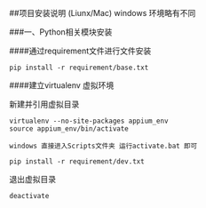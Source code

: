 ##项目安装说明 (Liunx/Mac) windows 环境略有不同

###一、Python相关模块安装

####通过requirement文件进行文件安装

```
pip install -r requirement/base.txt

```
####建立virtualenv 虚拟环境

新建并引用虚拟目录

```
virtualenv --no-site-packages appium_env
source appium_env/bin/activate

windows 直接进入Scripts文件夹 运行activate.bat 即可

pip install -r requirement/dev.txt
```

退出虚拟目录

```
deactivate
```
